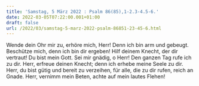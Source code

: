 ```yaml
---
title: 'Samstag, 5 März 2022 : Psalm 86(85),1-2.3-4.5-6.'
date: 2022-03-05T07:22:00.001+01:00
draft: false
url: /2022/03/samstag-5-marz-2022-psalm-86851-23-45-6.html
---
```


Wende dein Ohr mir zu, erhöre mich, Herr! Denn ich bin arm und gebeugt. Beschütze mich, denn ich bin dir ergeben! Hilf deinem Knecht, der dir vertraut! Du bist mein Gott. Sei mir gnädig, o Herr! Den ganzen Tag rufe ich zu dir. Herr, erfreue deinen Knecht; denn ich erhebe meine Seele zu dir. Herr, du bist gütig und bereit zu verzeihen, für alle, die zu dir rufen, reich an Gnade. Herr, vernimm mein Beten, achte auf mein lautes Flehen!